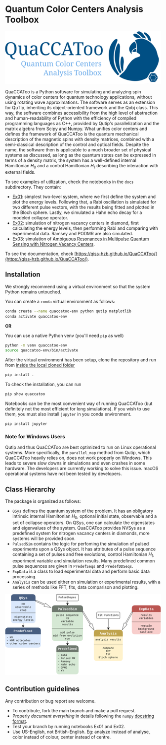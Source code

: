 # Quantum Color Centers Analysis Toolbox
![Logo](./docs/QuaCCAToo_logo.svg)

QuaCCAToo is a Python software for simulating and analyzing spin dynamics of color centers for quantum technology applications, without using rotating wave approximations. The software serves as an extension for QuTip, inheriting its object-oriented framework and the Qobj class. This way, the software combines accessibility from the high level of abstraction and human-readability of Python with the efficiency of compiled programming languages as C++, provided by Qutip's parallelization and the matrix algebra from Scipy and Numpy. What unifies color centers and defines the framework of QuaCCAToo is the quantum mechanical description of the magnetic spins with density matrices, combined with a semi-classical description of the control and optical fields. Despite the name, the software then is applicable to a much broader set of physical systems as discussed, as long as the quantum states can be expressed in terms of a density matrix, the system has a well-defined internal Hamiltonian $H_0$ and a control Hamiltonian $H_1$ describing the interaction with external fields.

To see examples of utilization, check the notebooks in the `docs` subdirectory. They contain:
- [Ex01](https://github.com/QISS-HZB/QuaCCAToo/blob/main/docs/ExampleNotebooks/Ex01_spin1%E2%81%842_Rabi_Hahn.ipynb): simplest two-level system, where we first define the system and plot the energy levels. Following that, a Rabi oscillation is simulated for two different pulse vectors, with the results being fitted and plotted in the Bloch sphere. Lastly, we simulated a Hahn echo decay for a modeled collapse operator.
- [Ex02](https://github.com/QISS-HZB/QuaCCAToo/blob/main/docs/ExampleNotebooks/Ex02_NV_Ramsey_PODMR.ipynb): simulation of nitrogen vacancy centers in diamond, first calculating the energy levels, then performing Rabi and comparing with experimental data. Ramsey and PODMR are also simulated.
- [Ex03](https://github.com/QISS-HZB/QuaCCAToo/blob/main/docs/ExampleNotebooks/Ex03_NV_ambiguous_resonances.ipynb): simulation of [Ambiguous Resonances in Multipulse Quantum Sensing with Nitrogen Vacancy Centers](https://journals.aps.org/pra/abstract/10.1103/PhysRevA.111.022606).

To see the documentation, check [https://qiss-hzb.github.io/QuaCCAToo/](https://qiss-hzb.github.io/QuaCCAToo/).

## Installation

We strongly recommend using a virtual environment so that the system Python remains untouched.

You can create a `conda` virtual environment as follows:

```sh
conda create --name quaccatoo-env python qutip matplotlib
conda activate quaccatoo-env
```

**OR**

You can use a native Python venv (you'll need `pip` as well)

``` sh
python -m venv quaccatoo-env
source quaccatoo-env/bin/activate
```

After the virtual environment has been setup, clone the repository and run from  <u>inside the local cloned folder </u>

``` sh
pip install .
```

To check the installation, you can run

``` sh
pip show quaccatoo
```

Notebooks can be the most convenient way of running QuaCCAToo (but definitely  not the most efficient for long simulations). If you wish to use them, you must also install `jupyter` in you conda environment.

``` sh
pip install jupyter
```

### Note for Windows Users

Qutip and thus QuaCCAToo are best optimized to run on Linux operational systems. More specifically, the `parallel_map` method from Qutip, which QuaCCAToo heavily relies on, does not work properly on Windows. This leads to severe slow downs in simulations and even crashes in some hardware. The developers are currently working to solve this issue. macOS operational systems have not been tested by developers.

## Class Hierarchy

The package is organized as follows:
- `QSys` defines the quantum system of the problem. It has an obligatory intrinsic internal Hamiltonian $H_0$, optional initial state, observable and a set of collapse operators. On QSys, one can calculate the eigenstates and eigenvalues of the system. QuaCCAToo provides NVSys as a predefined system for nitrogen vacancy centers in diamonds, more systems will be provided soon.
- `PulsedSim` contains the logic for perfoming the simulation of pulsed experiments upon a QSys object. It has attributes of a pulse sequence containing a set of pulses and free evolutions, control Hamiltonian $H_1$, experiment variable and simulation results. Many predefined common pulse sequences are given in `PredefSeqs` and `PredefDDSeqs`.
- `ExpData` is a class to load experimental data and perform basic data processing.
- `Analysis` can be used either on simulation or experimental results, with a series of methods like FFT, fits, data comparison and plotting.

![Class diagram](./docs/class_diagram.svg)

## Contribution guidelines

Any contribution or bug report are welcome.

- To contribute, fork the main branch and make a pull request.
- Properly _document everything_ in details following the `numpy` [docstring format](https://numpydoc.readthedocs.io/en/latest/format.html#docstring-standard).
- Test your branch by running notebooks Ex01 and Ex02.
- Use US-English, not British-English. Eg: analyze instead of analyse, color instead of colour, center instead of centre.